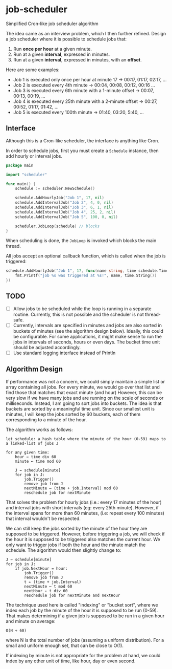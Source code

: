 # job-scheduler

Simplified Cron-like job scheduler algorithm

The idea came as an interview problem, which I then further refined. Design a job scheduler where it is possible to schedule jobs that:

1. Run **once per hour** at a given minute.
2. Run at a given **interval**, expressed in minutes.
3. Run at a given **interval**, expressed in minutes, with an **offset**.

Here are some examples:

- Job 1 is executed only once per hour at minute 17 → 00:17, 01:17, 02:17, …
- Job 2 is executed every 4th minute → 00:04, 00:08, 00:12, 00:16 …
- Job 3 is executed every 6th minute with a 1-minute offset → 00:07, 00:13, 00:19, …
- Job 4 is executed every 25th minute with a 2-minute offset → 00:27, 00:52, 01:17, 01:42, …
- Job 5 is executed every 100th minute → 01:40, 03:20, 5:40, …

## Interface

Although this is a Cron-like scheduler, the interface is anything like Cron. 

In order to schedule jobs, first you must create a `Schedule` instance, then add hourly or interval jobs.

```go
package main

import "scheduler"

func main() {
    schedule := scheduler.NewSchedule()

    schedule.AddHourlyJob("Job 1", 17, nil)
    schedule.AddIntervalJob("Job 2", 4, 0, nil)
    schedule.AddIntervalJob("Job 3", 6, 1, nil)
    schedule.AddIntervalJob("Job 4", 25, 2, nil)
    schedule.AddIntervalJob("Job 5", 100, 0, nil)

    scheduler.JobLoop(schedule) // blocks
}
```

When scheduling is done, the `JobLoop` is invoked which blocks the main thread.

All jobs accept an optional callback function, which is called when the job is triggered:

```go
schedule.AddHourlyJob("Job 1", 17, func(name string, time schedule.Time) {
	fmt.Printf("job %s was triggered at %s!", name, time.String())
})
```

## TODO

- [ ] Allow jobs to be scheduled while the loop is running in a separate routine. Currently, this is not possible and the scheduler is not thread-safe.
- [ ] Currently, intervals are specified in minutes and jobs are also sorted in buckets of minutes (see the algorithm design below). Ideally, this could be configurable. For some applications, it might make sense to run the jobs in intervals of seconds, hours or even days. The bucket time unit should be adjusted accordingly.
- [ ] Use standard logging interface instead of Println

## Algorithm Design

If performance was not a concern, we could simply maintain a simple list or array containing all jobs. For every minute, we would go over that list and find those that matches that exact minute (and hour) However, this can be very slow if we have many jobs and are running on the scale of seconds or milliseconds.  Instead, I am going to sort jobs into buckets. The idea is that buckets are sorted by a meaningful time unit.  Since our smallest unit is minutes, I will keep the jobs sorted by 60 buckets, each of them corresponding to a minute of the hour.

The algorithm works as follows:

```
let schedule: a hash table where the minute of the hour (0-59) maps to a linked-list of jobs J

for any given time:
    hour ← time div 60
    minute ← time mod 60

    J ← schedule[minute]
    for job in J:
        job.Trigger()
        remove job from J
        nextMinute ← (time + job.Interval) mod 60
        reschedule job for nextMinute
```

That solves the problem for hourly jobs (i.e.: every 17 minutes of the hour) and interval jobs with short  intervals (eg: every 25th minute). However, if the interval spans for more than 60 minutes, (i.e: repeat every 100 minutes) that interval wouldn't be respected.

We can still keep the jobs sorted by the minute of the hour they are supposed to be triggered. However, before triggering a job, we will check if the hour it is supposed to be triggered also matches the current hour. We only want to trigger jobs if both the hour and the minute match the schedule. The algorithm would then slightly change to:

```
J ← schedule[minute]
for job in J:
    if job.NextHour = hour:
        job.Trigger()
        remove job from J
        t ← (time + job.Interval)
        nextMinute ← t mod 60
        nextHour ← t div 60
        reschedule job for nextMinute and nextHour
```

The technique used here is called "indexing" or "bucket sort", where we index each job by the minute of the  hour it is supposed to be run (0-59). That makes determining if a given job is supposed to be run in a given hour and minute on average:

    O(N ÷ 60)

where N is the total number of jobs (assuming a uniform distribution). For a small and uniform enough set, that can be close to O(1).

If indexing by minute is not appropriate for the problem at hand, we could index by any other unit of time, like hour, day or even second.
